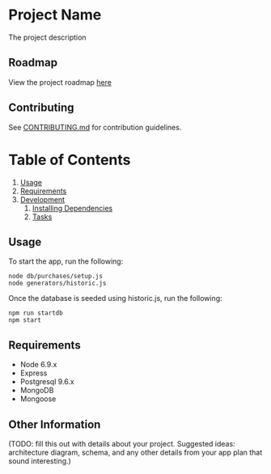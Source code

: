 # Project Name

The project description

## Roadmap

View the project roadmap [here](LINK_TO_DOC)

## Contributing

See [CONTRIBUTING.md](CONTRIBUTING.md) for contribution guidelines.

# Table of Contents

1. [Usage](#Usage)
1. [Requirements](#requirements)
1. [Development](#development)
    1. [Installing Dependencies](#installing-dependencies)
    1. [Tasks](#tasks)

## Usage

To start the app, run the following:
```
node db/purchases/setup.js
node generators/historic.js
```
Once the database is seeded using historic.js, run the following:
```
npm run startdb
npm start
```

## Requirements

- Node 6.9.x
- Express 
- Postgresql 9.6.x
- MongoDB
- Mongoose

## Other Information

(TODO: fill this out with details about your project. Suggested ideas: architecture diagram, schema, and any other details from your app plan that sound interesting.)
